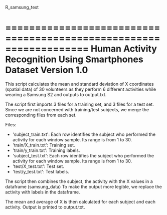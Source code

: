 R_samsung_test

==================================================================
Human Activity Recognition Using Smartphones Dataset
Version 1.0
==================================================================

This script calculates the mean and standard deviation of X coordinates (spatial data) of 30 volunteers 
as they perform 6 different activities while wearing a Samsung S2 and outputs to output.txt.


The script first imports 3 files for a training set, and 3 files for a test set.
Since we are not concerned with training/test subjects, we merge the corresponding files from each set.

Files:
- 'subject_train.txt': Each row identifies the subject who performed the activity for each window sample. Its range is from 1 to 30. 
- 'train/X_train.txt': Training set.
- 'train/y_train.txt': Training labels.
- 'subject_test.txt': Each row identifies the subject who performed the activity for each window sample. Its range is from 1 to 30. 
- 'test/X_test.txt': Test set.
- 'test/y_test.txt': Test labels.

The script then combines the subject, the activity with the X values in a dataframe (samsung_data)
To make the output more legible, we replace the activity with labels in the dataframe.

The mean and average of X is then calculated for each subject and each activity. Output is printed to output.txt.



